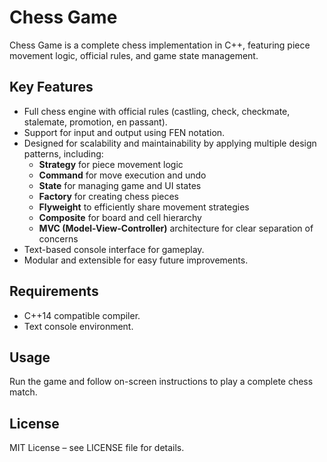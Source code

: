 # Chess Game

Chess Game is a complete chess implementation in C++, featuring piece movement logic, official rules, and game state management.

## Key Features

- Full chess engine with official rules (castling, check, checkmate, stalemate, promotion, en passant).
- Support for input and output using FEN notation.
- Designed for scalability and maintainability by applying multiple design patterns, including:  
  - **Strategy** for piece movement logic  
  - **Command** for move execution and undo  
  - **State** for managing game and UI states  
  - **Factory** for creating chess pieces  
  - **Flyweight** to efficiently share movement strategies  
  - **Composite** for board and cell hierarchy  
  - **MVC (Model-View-Controller)** architecture for clear separation of concerns
- Text-based console interface for gameplay.
- Modular and extensible for easy future improvements.

## Requirements

- C++14 compatible compiler.  
- Text console environment.

## Usage
Run the game and follow on-screen instructions to play a complete chess match.

## License
MIT License – see LICENSE file for details.
